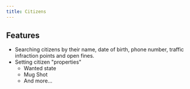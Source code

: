 ```yaml
---
title: Citizens
---
```


## Features

- Searching citizens by their name, date of birth, phone number, traffic infraction points and open fines.
- Setting citizen "properties"
  * Wanted state
  * Mug Shot
  * And more...

